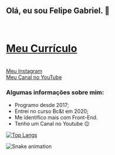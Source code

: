 ## Olá, eu sou Felipe Gabriel. 🤞
<br>
<h1><a href ="https://github.com/fsilva19/MeuCurriculo" target="_blank"> Meu Currículo </a></h1>
<br>
<a href="https://www.instagram.com/fgabriel_s/" target="_blank"> Meu Instagram </a>
<br>
<a href="https://www.youtube.com/c/FelipeGabriell/videos" target="_blank"> Meu Canal no YouTube </a>
<br>

### Algumas informações sobre mim: 

* Programo desde 2017;
* Entrei no curso Bc&t em 2020;
* Me identifico mais com Front-End.
* Tenho um Canal no Youtube 😉



<!--[![Top Langs](https://github-readme-stats.vercel.app/api/top-langs/?username=fsilva19&layout=compact)](https://github.com/fsilva19/github-readme-stats)-->
[![Top Langs](https://github-readme-stats.vercel.app/api/top-langs/?username=fsilva19&langs_count=9)](https://github.com/fsilva19/github-readme-stats)

![Snake animation](https://github.com/fsilva19/fsilva19/blob/output/github-contribution-grid-snake.svg)
